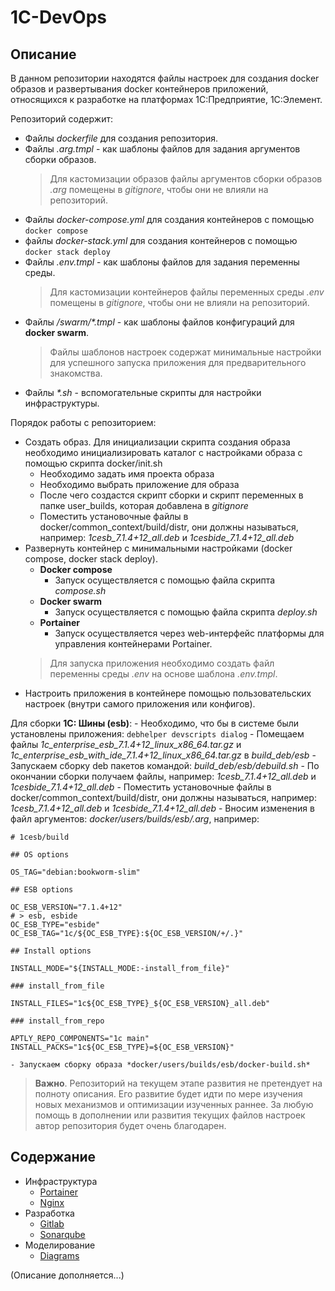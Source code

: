 # 1C-DevOps

## Описание

В данном репозитории находятся файлы настроек для создания docker образов и развертывания docker контейнеров приложений, относящихся к разработке на платформах 1С:Предприятие, 1С:Элемент.

Репозиторий содержит:

- Файлы *dockerfile* для создания репозитория.
- Файлы *.arg.tmpl* - как шаблоны файлов для задания аргументов сборки образов.
   > Для кастомизации образов файлы аргументов сборки образов *.arg* помещены в *gitignore*, чтобы они не влияли на репозиторий.
- Файлы *docker-compose.yml* для создания контейнеров с помощью `docker compose`
- файлы *docker-stack.yml* для создания контейнеров с помощью `docker stack deploy`
- Файлы *.env.tmpl* - как шаблоны файлов для задания переменны среды.
   > Для кастомизации контейнеров файлы переменных среды *.env* помещены в *gitignore*, чтобы они не влияли на репозиторий.
- Файлы */swarm/\*.tmpl* - как шаблоны файлов конфигураций для **docker swarm**.
   > Файлы шаблонов настроек содержат минимальные настройки для успешного запуска приложения для предварительного знакомства.
- Файлы *\*.sh* - вспомогательные скрипты для настройки инфраструктуры.

Порядок работы с репозиторием:

- Создать образ.
  Для инициализации скрипта создания образа необходимо инициализировать каталог с настройками образа с помощью скрипта docker/init.sh
    - Необходимо задать имя проекта образа
    - Необходимо выбрать приложение для образа
    - После чего создастся скрипт сборки и скрипт переменных в папке user_builds, которая добавлена в *gitignore*
    - Поместить установочные файлы в docker/common_context/build/distr, они должны называться, например: *1cesb_7.1.4+12_all.deb* и *1cesbide_7.1.4+12_all.deb*
- Развернуть контейнер с минимальными настройками (docker compose, docker stack deploy).
  - **Docker compose**
    - Запуск осуществляется с помощью файла скрипта *compose.sh*
  - **Docker swarm**
    - Запуск осуществляется с помощью файла скрипта *deploy.sh*
  - **Portainer**
    - Запуск осуществляется через web-интерфейс платформы для управления контейнерами Portainer.
  > Для запуска приложения необходимо создать файл переменны среды *.env* на основе шаблона *.env.tmpl*.
- Настроить приложения в контейнере помощью пользовательских настроек (внутри самого приложения или конфигов).


Для сборки **1С: Шины (esb)**:
    - Необходимо, что бы в системе были установлены приложения: `debhelper devscripts dialog`
    - Помещаем файлы *1c_enterprise_esb_7.1.4+12_linux_x86_64.tar.gz* и *1c_enterprise_esb_with_ide_7.1.4+12_linux_x86_64.tar.gz* в *build_deb/esb*
    - Запускаем сборку deb пакетов командой: *build_deb/esb/debuild.sh*
    - По окончании сборки получаем файлы, например: *1cesb_7.1.4+12_all.deb* и *1cesbide_7.1.4+12_all.deb*
    - Поместить установочные файлы в docker/common_context/build/distr, они должны называться, например: *1cesb_7.1.4+12_all.deb* и *1cesbide_7.1.4+12_all.deb*
    - Вносим изменения в файл аргументов: *docker/users/builds/esb/.arg*, например:
```
# 1cesb/build

## OS options

OS_TAG="debian:bookworm-slim"

## ESB options

OC_ESB_VERSION="7.1.4+12"
# > esb, esbide
OC_ESB_TYPE="esbide"
OC_ESB_TAG="1c/${OC_ESB_TYPE}:${OC_ESB_VERSION/+/.}"

## Install options

INSTALL_MODE="${INSTALL_MODE:-install_from_file}"

### install_from_file

INSTALL_FILES="1c${OC_ESB_TYPE}_${OC_ESB_VERSION}_all.deb"

### install_from_repo

APTLY_REPO_COMPONENTS="1c main"
INSTALL_PACKS="1c${OC_ESB_TYPE}=${OC_ESB_VERSION}"
```
    - Запускаем сборку образа *docker/users/builds/esb/docker-build.sh*


> **Важно**. Репозиторий на текущем этапе развития не претендует на полноту описания. Его развитие будет идти по мере изучения новых механизмов и оптимизации изученных раннее. За любую помощь в дополнении или развития текущих файлов настроек автор репозитория будет очень благодарен.

## Содержание

- Инфраструктура
  - [Portainer](docker/portainer/README.md)
  - [Nginx](docker/nginx/README.md)
- Разработка
  - [Gitlab](docker/gitlab/README.md)
  - [Sonarqube](docker/sonarqube/README.md)
- Моделирование
  - [Diagrams](docker/diagrams/README.md)

(Описание дополняется...)
